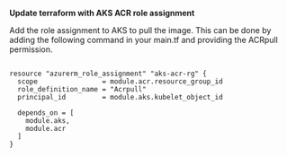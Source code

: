 **Update terraform with AKS ACR role assignment**

Add the role assignment to AKS to pull the image. This can be done by adding the following command in your main.tf and providing the ACRpull permission.  

```

resource "azurerm_role_assignment" "aks-acr-rg" {
  scope                = module.acr.resource_group_id
  role_definition_name = "Acrpull"
  principal_id         = module.aks.kubelet_object_id

  depends_on = [
    module.aks,
    module.acr
  ]
}
```